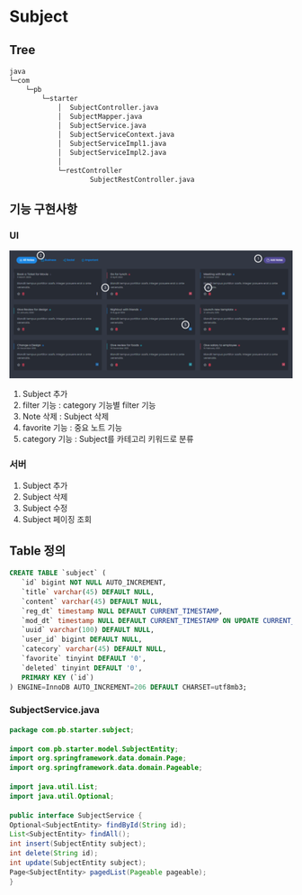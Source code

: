 # Subject

## Tree

```text
java
└─com
    └─pb
        └─starter
            │  SubjectController.java
            │  SubjectMapper.java
            │  SubjectService.java
            │  SubjectServiceContext.java
            │  SubjectServiceImpl1.java
            │  SubjectServiceImpl2.java
            │
            └─restController
                    SubjectRestController.java
```

## 기능 구현사항

### UI
![img.png](img/img.png)

1. Subject 추가
2. filter 기능 : category 기능별 filter 기능
3. Note 삭제 : Subject 삭제
4. favorite 기능 : 중요 노트 기능
5. category 기능 : Subject를 카테고리 키워드로 분류

### 서버

1. Subject 추가
2. Subject 삭제
3. Subject 수정
4. Subject 페이징 조회


## Table 정의

```sql
CREATE TABLE `subject` (
   `id` bigint NOT NULL AUTO_INCREMENT,
   `title` varchar(45) DEFAULT NULL,
   `content` varchar(45) DEFAULT NULL,
   `reg_dt` timestamp NULL DEFAULT CURRENT_TIMESTAMP,
   `mod_dt` timestamp NULL DEFAULT CURRENT_TIMESTAMP ON UPDATE CURRENT_TIMESTAMP,
   `uuid` varchar(100) DEFAULT NULL,
   `user_id` bigint DEFAULT NULL,
   `catecory` varchar(45) DEFAULT NULL,
   `favorite` tinyint DEFAULT '0',
   `deleted` tinyint DEFAULT '0',
   PRIMARY KEY (`id`)
) ENGINE=InnoDB AUTO_INCREMENT=206 DEFAULT CHARSET=utf8mb3;

```

### SubjectService.java
```java
package com.pb.starter.subject;

import com.pb.starter.model.SubjectEntity;
import org.springframework.data.domain.Page;
import org.springframework.data.domain.Pageable;

import java.util.List;
import java.util.Optional;

public interface SubjectService {
Optional<SubjectEntity> findById(String id);
List<SubjectEntity> findAll();
int insert(SubjectEntity subject);
int delete(String id);
int update(SubjectEntity subject);
Page<SubjectEntity> pagedList(Pageable pageable);
}
```
